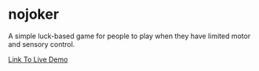 # nojoker
A simple luck-based game for people to play when they have limited motor and sensory control.

[Link To Live Demo](https://v786.github.io/nojoker/)

